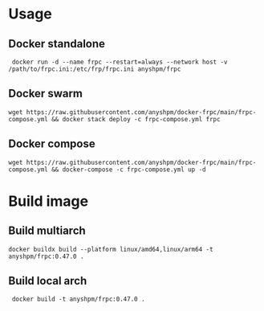 # Usage

## Docker standalone

``` docker run -d --name frpc --restart=always --network host -v /path/to/frpc.ini:/etc/frp/frpc.ini anyshpm/frpc```

## Docker swarm

```wget https://raw.githubusercontent.com/anyshpm/docker-frpc/main/frpc-compose.yml && docker stack deploy -c frpc-compose.yml frpc```

## Docker compose

```wget https://raw.githubusercontent.com/anyshpm/docker-frpc/main/frpc-compose.yml && docker-compose -c frpc-compose.yml up -d```


# Build image

## Build multiarch

```docker buildx build --platform linux/amd64,linux/arm64 -t anyshpm/frpc:0.47.0 .```

## Build local arch

``` docker build -t anyshpm/frpc:0.47.0 .```
